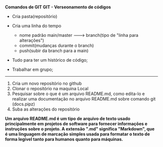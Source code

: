     
**Comandos de GIT
GIT - Verseonamento de códigos**

- Cria pasta(repositório)

- Cria uma linha do tempo 
	- nome padrão main/master ---> branch(tipo de "linha para alterações") 
	- commit(mudanças durante o branch)
	- push(subir da branch para a main)

- Tudo para ter um histórico de código;
- Trabalhar em grupo; 

----------------------------------------------------------------------------------
1. Cria um novo repositório no github
2. Clonar o repositório na maquina Local
3. Pesquisar sobre o que é um arquivo README.md, como edita-lo e realizar uma documentação no arquivo README.md sobre comando git (docs.pipz)
4. Suba as alterações do repositório

**Um arquivo README.md é um tipo de arquivo de texto usado principalmente em projetos de software para fornecer informações e instruções sobre o projeto. A extensão ".md" significa "Markdown", que é uma linguagem de marcação simples usada para formatar o texto de forma legível tanto para humanos quanto para máquinas.**